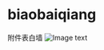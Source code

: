 # biaobaiqiang
附件表白墙 
![Image text](https://attach.52pojie.cn/forum/201811/22/091550tgvpnl811qylmp4w.jpg)
